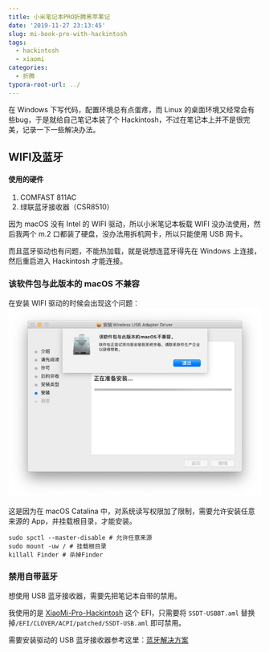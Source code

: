 ```yaml
---
title: 小米笔记本PRO折腾黑苹果记
date: '2019-11-27 23:13:45'
slug: mi-book-pro-with-hackintosh
tags:
  - hackintosh
  - xiaomi
categories:
  - 折腾
typora-root-url: ../
---
```


在 Windows 下写代码，配置环境总有点蛋疼，而 Linux 的桌面环境又经常会有些bug，于是就给自己笔记本装了个 Hackintosh，不过在笔记本上并不是很完美，记录一下一些解决办法。

<!--more-->

## WIFI及蓝牙

#### 使用的硬件

1. COMFAST 811AC
2. 绿联蓝牙接收器（CSR8510）

因为 macOS 没有 Intel 的 WIFI 驱动，所以小米笔记本板载 WIFI 没办法使用，然后我两个 m.2 口都装了硬盘，没办法用拆机网卡，所以只能使用 USB 网卡。

而且蓝牙驱动也有问题，不能热加载，就是说想连蓝牙得先在 Windows 上连接，然后重启进入 Hackintosh 才能连接。

### 该软件包与此版本的 macOS 不兼容

在安装 WIFI 驱动的时候会出现这个问题：![WiFi Driver Problem](/images/wifi-drive.png)

这是因为在 macOS Catalina 中，对系统读写权限加了限制，需要允许安装任意来源的 App，并挂载根目录，才能安装。

```shell
sudo spctl --master-disable # 允许任意来源
sudo mount -uw / # 挂载根目录
killall Finder # 杀掉Finder
```

### 禁用自带蓝牙

想使用 USB 蓝牙接收器，需要先把笔记本自带的禁用。

我使用的是 [XiaoMi-Pro-Hackintosh](https://github.com/daliansky/XiaoMi-Pro-Hackintosh) 这个 EFI，只需要将 `SSDT-USBBT.aml` 替换掉`/EFI/CLOVER/ACPI/patched/SSDT-USB.aml` 即可禁用。

需要安装驱动的 USB 蓝牙接收器参考这里：[蓝牙解决方案]([https://github.com/daliansky/XiaoMi-Pro-Hackintosh/wiki/%E8%93%9D%E7%89%99%E8%A7%A3%E5%86%B3%E6%96%B9%E6%A1%88](https://github.com/daliansky/XiaoMi-Pro-Hackintosh/wiki/蓝牙解决方案))